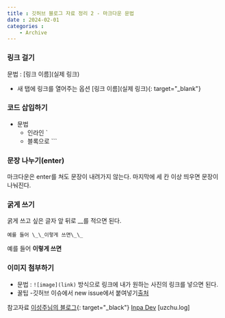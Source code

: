 ```yaml
---
title : 깃허브 블로그 자료 정리 2 - 마크다운 문법
date : 2024-02-01
categories : 
    - Archive
---
```


### 링크 걸기
문법 : [링크 이름](실제 링크)

- 새 탭에 링크를 열어주는 옵션 [링크 이름](실제 링크){: target="_blank"}

### 코드 삽입하기
- 문법
  - 인라인 \`
  - 블록으로 \`\`\`

### 문장 나누기(enter)
마크다운은 enter를 쳐도 문장이 내려가지 않는다.   마지막에 세 칸 이상 띄우면 문장이 나눠진다.

### 굵게 쓰기
굵게 쓰고 싶은 글자 앞 뒤로 \_\_를 적으면 된다.   
```
예를 들어 \_\_이렇게 쓰면\_\_
```
예를 들어 __이렇게 쓰면__

### 이미지 첨부하기
- 문법 : `![image](link)` 방식으로 링크에 내가 원하는 사진의 링크를 넣으면 된다.
- 꿀팁
  -깃허브 이슈에서 new issue에서 붙여넣기[출처](https://velog.io/@uzchu/Github-%EB%B8%94%EB%A1%9C%EA%B7%B8-image-%EC%82%BD%EC%9E%85%ED%95%98%EA%B8%B0)


참고자료
[이성주님의 블로그](https://burningfalls.github.io/blog/link-making/){: target="_black"}
[Inpa Dev](https://inpa.tistory.com/entry/MarkDown-%F0%9F%93%9A-%EB%A7%88%ED%81%AC%EB%8B%A4%EC%9A%B4-%EB%AC%B8%EB%B2%95-%F0%9F%92%AF-%EC%A0%95%EB%A6%AC)
[uzchu.log]